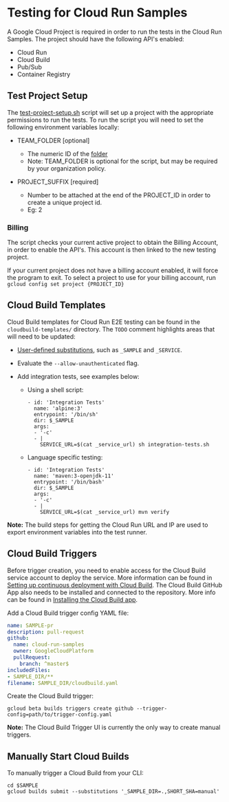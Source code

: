 # Testing for Cloud Run Samples

A Google Cloud Project is required in order to run the tests in the Cloud Run Samples. The project should have the following API's enabled:

* Cloud Run
* Cloud Build
* Pub/Sub
* Container Registry

## Test Project Setup

The [test-project-setup.sh](./test-project-setup.sh) script will set up a project with the appropriate permissions to run the tests.  To run the script you will need to set the following environment variables locally:

* TEAM_FOLDER [optional]
  * The numeric ID of the [folder](https://cloud.google.com/sdk/gcloud/reference/projects/create#--folder)
  * Note: TEAM_FOLDER is optional for the script, but may be required by your organization policy.

* PROJECT_SUFFIX [required]
  * Number to be attached at the end of the PROJECT_ID in order to create a unique project id.
  * Eg: 2

### Billing

The script checks your current active project to obtain the Billing Account, in order to enable the API's.  This account is then linked to the new testing project.

If your current project does not have a billing account enabled, it will force the program to exit. To select a project to use for your billing account, run ` gcloud config set project {PROJECT_ID}`

## Cloud Build Templates

Cloud Build templates for Cloud Run E2E testing can be found in the
`cloudbuild-templates/` directory. The `TODO` comment highlights areas that will
need to be updated:

* [User-defined substitutions][sub], such as `_SAMPLE` and `_SERVICE`.

* Evaluate the `--allow-unauthenticated` flag.

* Add integration tests, see examples below:

  * Using a shell script:
    ```
    - id: 'Integration Tests'
      name: 'alpine:3'
      entrypoint: '/bin/sh'
      dir: $_SAMPLE
      args:
      - '-c'
      - |
        SERVICE_URL=$(cat _service_url) sh integration-tests.sh
    ```

  * Language specific testing:
    ```
    - id: 'Integration Tests'
      name: 'maven:3-openjdk-11'
      entrypoint: '/bin/bash'
      dir: $_SAMPLE
      args:
      - '-c'
      - |
        SERVICE_URL=$(cat _service_url) mvn verify
    ```
**Note:** The build steps for getting the Cloud Run URL and IP are used to
export environment variables into the test runner.

## Cloud Build Triggers

Before trigger creation, you need to enable access for the Cloud Build service account to deploy the service. More information can be found in [Setting up continuous deployment with Cloud Build][access]. The Cloud Build GitHub App also needs to be installed and connected to the repository. More info can be found in [Installing the Cloud Build app][app].

Add a Cloud Build trigger config YAML file:

```YAML
name: SAMPLE-pr
description: pull-request
github:
  name: cloud-run-samples
  owner: GoogleCloudPlatform
  pullRequest:
    branch: ^master$
includedFiles:
- SAMPLE_DIR/**
filename: SAMPLE_DIR/cloudbuild.yaml
```

Create the Cloud Build trigger:

```shell
gcloud beta builds triggers create github --trigger-config=path/to/trigger-config.yaml
```

**Note:** The Cloud Build Trigger UI is currently the only way to create manual
triggers.

## Manually Start Cloud Builds

To manually trigger a Cloud Build from your CLI:
```
cd $SAMPLE
gcloud builds submit --substitutions '_SAMPLE_DIR=.,SHORT_SHA=manual'
```

[access]: https://cloud.google.com/run/docs/continuous-deployment-with-cloud-build#continuous
[app]: https://cloud.google.com/cloud-build/docs/automating-builds/create-github-app-triggers#installing_the_cloud_build_app
[sub]: https://cloud.google.com/cloud-build/docs/configuring-builds/substitute-variable-values#using_user-defined_substitutions
